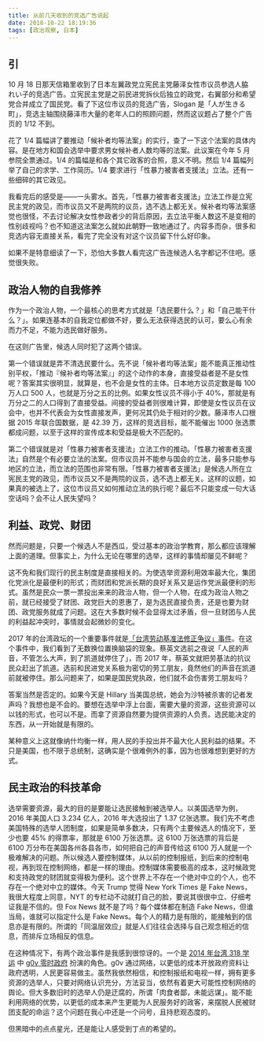 ```yaml
---
title: 从前几天收到的竞选广告说起
date: 2018-10-22 18:19:36
tags: [政治观察, 日本]
---
```


## 引

10 月 18 日那天信箱里收到了日本左翼政党立宪民主党藤泽女性市议员参选人脇 れい子的竞选广告。立宪民主党是之前民进党拆伙后独立的政党，右翼部分和希望党合并成立了国民党。看了下这位市议员的竞选广告，Slogan 是「人が生きる町」，竞选主轴围绕藤泽市大量的老年人口的照顾问题，然而这议题占了整个广告页的 1/12 不到。

花了 1/4 篇幅讲了要推动「候补者均等法案」的实行，查了一下这个法案的具体内容。是在地方和国会选举中要求男女候补者人数均等的法案。此议案在今年 5 月参院全票通过。1/4 的篇幅是和各个其它政客的合照，意义不明。然后 1/4 篇幅列举了自己的求学、工作简历。1/4 要求进行「性暴力被害者支援法」立法。还有一些细碎的其它政见。

我看完后的感受是——一头雾水。首先，「性暴力被害者支援法」立法工作是立宪民主党的政见，而市议员又不是两院的议员，选不选上都无关。候补者均等法案感觉也很怪，不去讨论解决女性参政者少的背后原因，去立法平衡人数这不是变相的性别歧视吗？也不知道这法案怎么就如此朝野一致地通过了。内容多而杂，很多和竞选内容无直接关系，看完了完全没有对这个议员留下什么好印象。

如果不是特意细读了一下，恐怕大多数人看完这广告连候选人名字都记不住吧。感觉很失败。

## 政治人物的自我修养

作为一个政治人物，一个最核心的思考方式就是「选民要什么？」和「自己能干什么？」。如果连基本的自我定位都做不好，要么无法获得选民的认可，要么心有余而力不足，不能为选民做好服务。

在这则广告里，候选人同时犯了这两个错误。

第一个错误就是弄不清选民要什么。先不说「候补者均等法案」能不能真正推动性别平权，「推动『候补者均等法案』」的这个动作的本身，直接受益者是不是女性呢？答案其实很明显，就算是，也不会是女性的主体。日本地方议员定数是每 100 万人口 500 人，也就是万分之五的比例。如果女性议员不得小于 40%，那就是有万分之二的人口得到了直接受益。间接的受益者则很难计算，即使是女性议员在议会中，也并不代表会为女性直接发声，更何况其仍处于相对的少数。藤泽市人口根据 2015 年联合国数据，是 42.39 万，这样的竞选目标，能不能催出 1000 张选票都成问题，以至于这样的宣传成本和受益是极大不匹配的。

第二个错误就是对「性暴力被害者支援法」立法工作的推动。「性暴力被害者支援法」自然是个有必要立法的法案。但市议员并不能参与国会的立法，最多只能参与地区的立法，而立法的范围也非常有限。「性暴力被害者支援法」是候选人所在立宪民主党的政见，而市议员又不是两院的议员，选不选上都无关。这样的议题，如果真的被选上了，这位市议员又如何推动立法的执行呢？最后不只能变成一句大话空话吗？会不让人民失望吗？

## 利益、政党、财团

然而问题是，只要一个候选人不是西瓜，受过基本的政治学教育，那么都应该理解上面的道理。但事实上，为什么无论在哪里的选举，这样的事情却屡见不鲜呢？

这不免和我们现行的民主制度是直接相关的。为使选举资源利用效率最大化，集团化党派化是最便利的形式；而财团和党派长期的良好关系又是运作党派最便利的形式。虽然是民众一票一票投出来来的政治人物，但一个人物，在成为政治人物之前，就已经接受了财团、政党巨大的恩惠了，是为选民直接负责，还是也要为财团、政党服务就成了问题。这在大多数时候不会显得太过矛盾，但一旦财团与人民的利益起冲突时，事情就会起微妙的变化。

2017 年的台湾政坛的一个重要事件就是[「台湾劳动基准法修正争议」事件](https://zh.wikipedia.org/wiki/2017%E5%B9%B4%E5%8F%B0%E7%81%A3%E5%8B%9E%E5%8B%95%E5%9F%BA%E6%BA%96%E6%B3%95%E4%BF%AE%E6%AD%A3%E7%88%AD%E8%AD%B0)。在这个事件中，我们看到了无数换位置换脑袋的现象。蔡英文选前之夜说「人民的声音，不管怎么大声，到了凯道就停住了」，而 2017 年，蔡英文就把劳基法的抗议民众赶出了凯道。选前和民进党关系极为密切的劳工朋友，竟然他们的声音在凯道前就被停住。那么问题来了，如果是国民党执政，他们就不会伤害劳工朋友吗？

答案当然是否定的。如果今天是 Hillary 当美国总统，她会为沙特被杀害的记者发声吗？我想也是不会的。要想在选举中浮上台面，需要大量的资源，这些资源可以以钱的形式，也可以不是。而拿了资源自然要为提供资源的人负责。选民能决定的东西，从一开始就是有限的。

某种意义上这就像纳什均衡一样，用人民的手投出并不最大化人民利益的结果。不只是美国，也不限于总统制，这确实是个很难例外的事，因为也很难想到更好的方式。

## 民主政治的科技革命

选举需要资源，最大的目的是要能让选民接触到被选举人。以美国选举为例，2016 年美国人口 3.234 亿人，2016 年大选投出了 1.37 亿张选票。我们先不考虑美国特殊的选举人团制度，如果是简单多数决，只有两个主要候选人的情况下，至少也要 45% 的得票率，那就是 6100 万张选票。这 6100 万张选票的背后是 6100 万分布在美国各州各县各市，如何把自己的声音传给这 6100 万人就是一个极难解决的问题。所以候选人要控制媒体，从以前的控制报纸，到后来的控制电视，再到现在控制网络，都是一样的理由。控制媒体需要极高的成本，这时候政党和支持政党的财团就变得极为便利。这个世界上不存在一个绝对中立的个人，也不存在一个绝对中立的媒体。今天 Trump 觉得 New York Times 是 Fake News，我很大程度上同意，NYT 的专栏动不动就打自己的脸，要说其很很中立、仔细考证我是不信的。但 Fox News 就不是了吗？每个媒体都在制造 Fake News，但谁当局，谁就可以指定什么是 Fake News。每个人的精力是有限的，能接触到的信息亦是有限的。所谓的「同温层效应」就是人们往往会选择与自己观念相近的信息，而排斥立场相反的信息。

在这种情况下，有两个政治事件是我感到很惊讶的。一个是 [2014 年台湾 318 学运](https://zh.wikipedia.org/wiki/%E5%A4%AA%E9%99%BD%E8%8A%B1%E5%AD%B8%E9%81%8B) 中 [g0v 零时政府](https://zh.wikipedia.org/wiki/G0v%E9%9B%B6%E6%99%82%E6%94%BF%E5%BA%9C) 扮演的角色。g0v 通过网络，以更低的成本开放政府资料让政府透明，人民更容易做主。虽然我依然相信，和控制报纸和电视一样，拥有更多资源的选举人，只要对网络认识充分，方法妥当，依然有着更大可能性控制网络的舆论。但大多数旧时的选举人仍是迂腐的，所谓「肉食者鄙，未能远谋」。能不能利用网络的优势，以更低的成本来产生更能为人民服务好的政客，来摆脱人民被财团支配的命运？这个问题在我心中还是一个问号，且持悲观态度的。

但黑暗中的点点星光，还是能让人感受到丁点的希望的。
